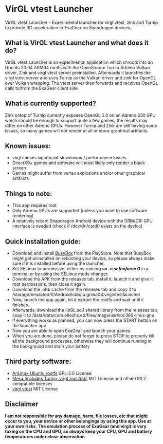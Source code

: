 # VirGL vtest Launcher
VirGL vtest Launcher - Experimental launcher for virgl vtest, zink and Turnip to provide 3D acceleration to ExaGear on Snapdragon devices.

## What is VirGL vtest Launcher and what does it do?
VirGL vtest Launcher is an experimental application which chroots into an Ubuntu 20.04 ARM64 rootfs with the OpenSource Turnip Adreno Vulkan driver, Zink and virgl vtest server preinstalled. Afterwards it launches the virgl vtest server and uses Turnip as the Vulkan driver and zink for OpenGL over Vulkan wrapping. The vtest server then forwards and receives OpenGL calls to/from the ExaGear client side.

## What is currently supported?
Zink ontop of Turnip currently exposes OpenGL 3.0 on an Adreno 650 GPU which should be enough to support quite a few games, the results may differ on other Adreno GPUs. However Turnip and Zink are still having some issues, so many games will not render at all or show graphical artifacts.

## Known issues:
* virgl causes significant slowdowns / performance losses
* DirectX9+ games and software will most likely only render a black screen
* Games might suffer from vertex explosions and/or other graphical artifacts

## Things to note:
* This app requires root
* Only Adreno GPUs are supported (unless you want to use software rendering)
* A relatively recent Snapdragon Android device with the DRM/DRI GPU interface is needed (check if /dev/dri/card0 exists on the device)

## Quick installation guide:
* Download and install [BusyBox](https://play.google.com/store/apps/details?id=stericson.busybox&hl=de&gl=US) from the PlayStore. Note that BusyBox might get uninstalled on rebooting your device, so please always make sure if it is installed before using the launcher.
* Set SELinux to permissive, either by running **_su -c setenforce 0_** in a terminal or by using the SELinux mode changer.
* Download the APK from the releases tab, install it, launch it and give it root permissions, then close it again.
* Download the .obb cache from the releases tab and copy it to /storage/emulated/0/Android/obb/lu.grima04.virglvtestlauncher
* Now, launch the app again, let it extract the rootfs and wait until it finishes.
* Afterwards, download the libGL.so.1 shared library from the releases tab, copy it to /data/data/com.eltechs.ed/files/image/usr/lib/i386-linux-gnu
* If everything works as planned, you can now press the START button on the launcher app
* Now you are able to open ExaGear and launch your games
* When you are done, please do not forget to press STOP to properly kill all the background processes, otherwise they will continue running in the background and drain your battery

## Third party software:
* [AnLinux Ubuntu rootfs](https://github.com/EXALAB/Anlinux-Resources/tree/master/Rootfs/Ubuntu/arm64) GPL-2.0 License
* [Mesa (includes Turnip, virgl and zink)](https://github.com/mesa3d/mesa) MIT License and other GPL2 compatible licenses
* [virgl vtest](https://gitlab.freedesktop.org/virgl/virglrenderer) MIT License

## Disclaimer
**I am not responsible for any damage, harm, file losses, etc that might occur to you, your device or other belongings by using this app. Use at your own risks. The emulation process of ExaGear (and virgl) is very taxing on the CPU and GPU, so _always_ keep your CPU, GPU and battery temperatures under close observation**
